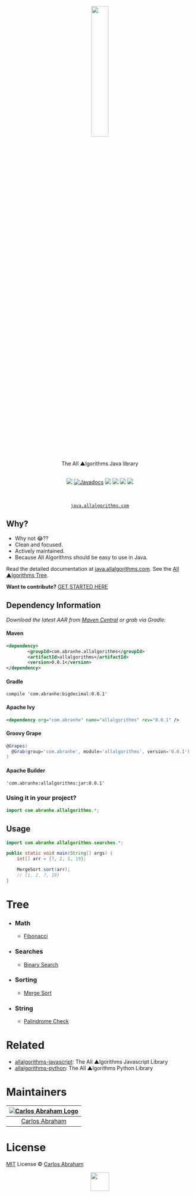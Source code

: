 <div align="center">
	<a href="https://java.allalgorithms.com"><img src="https://cdn.abranhe.com/projects/algorithms/logo.svg" width="30%">
	</a>
	<br>
	<br>
	<br>
	<br>
	The All ▲lgorithms Java library
	<br>
	<br>
</div>

<p align="center">
    <a href="https://search.maven.org/search?q=g:%22com.abranhe%22%20AND%20a:%22allalgorithms%22"><img src="https://img.shields.io/maven-central/v/com.abranhe/allalgorithms.svg?label=Maven%20Central"></a>
    <a href="https://www.javadoc.io/doc/com.abranhe/allalgorithms"><img src="https://www.javadoc.io/badge/com.abranhe/allalgorithms.svg" alt="Javadocs"></a>
	<a href="https://travis-ci.org/abranhe/allalgorithms-java"><img src="https://img.shields.io/travis/abranhe/allalgorithms-java.svg?logo=travis" /></a>
	<a href="https://github.com/abranhe/allalgorithms-java/blob/master/license"><img src="https://img.shields.io/github/license/abranhe/allalgorithms-java.svg" /></a>
	<a href="https://github.com/allalgorithms"><img src="https://cdn.abranhe.com/projects/algorithms/badge.svg"/></a>
	<a href="https://github.com/abranhe"><img src="https://abranhe.com/badge.svg"></a>
</p>

<p align="center">
	<br>
	<br>
	<a href="https://java.allalgorithms.com"><code>java.allalgorithms.com</code></a>
</p>

## Why?

- Why not 😂??
- Clean and focused.
- Actively maintained.
- Because All Algorithms should be easy to use in Java.

Read the detailed documentation at [java.allalgorithms.com](https://java.allalgorithms.com). See the [All ▲lgorithms Tree](#tree).

**Want to contribute?** [GET STARTED HERE](https://github.com/abranhe/allalgorithms-java/tree/master/.github/contributing.md)

## Dependency Information

*Download the latest AAR from [Maven Central](https://search.maven.org/search?q=g:%22com.abranhe%22%20AND%20a:%22allalgorithms%22) or grab via Gradle:*

#### Maven

```xml
<dependency>
        <groupId>com.abranhe.allalgorithms</groupId>
        <artifactId>allalgorithms</artifactId>
        <version>0.0.1</version>
</dependency>
```

#### Gradle

```
compile 'com.abranhe:bigdecimal:0.0.1'
```

#### Apache Ivy

```xml
<dependency org="com.abranhe" name="allalgorithms" rev="0.0.1" />
```

#### Groovy Grape

```groovy
@Grapes(
  @Grab(group='com.abranhe', module='allalgorithms', version='0.0.1')
)
```

#### Apache Builder

```
'com.abranhe:allalgorithms:jar:0.0.1'
```

### Using it in your project?

```java
import com.abranhe.allalgorithms.*;
```

## Usage

```java
import com.abranhe.allalgorithms.searches.*;

public static void main(String[] args) {
    int[] arr = {7, 2, 1, 19};

    MergeSort.sort(arr);
    // {1, 2, 7, 19}
}
```


# Tree

- ### Math
  - [Fibonacci](https://java.allalgorithms.com/math/fibonacci)
- ### Searches
  - [Binary Search](https://java.allalgorithms.com/searches/binary-search)
- ### Sorting
  - [Merge Sort](https://java.allalgorithms.com/sorting/merge-sort)
- ### String
  - [Palindrome Check](https://java.allalgorithms.com/string/palindrom)

# Related

- [allalgorithms-javascript](https://github.com/abranhe/allalgorithms-javascript): The All ▲lgorithms Javascript Library
- [allalgorithms-python](https://github.com/abranhe/allalgorithms-python): The All ▲lgorithms Python Library

# Maintainers

|[![Carlos Abraham Logo][3]][4]|
| :--------------------------: |
| [Carlos Abraham][4]          |


# License

[MIT][5] License © [Carlos Abraham][4]

<!-------------------Markdown Images Links ---------------------------------->
[1]: https://cdn.abranhe.com/projects/algorithms/badge.svg
[2]: https://github.com/abranhe/allalgorithms-java
[3]: https://avatars3.githubusercontent.com/u/21347264?s=50
[4]: https://github.com/abranhe
[5]: https://github.com/abranhe/allalgorithms-java/blob/master/license
<!-------------------Markdown Images Links ---------------------------------->

<div align="center">
	<a href="https://github.com/abranhe/algorithms">
		<img src="https://cdn.abranhe.com/projects/algorithms/logo.svg" width="50px">
	</a>
  <br>
</div>
